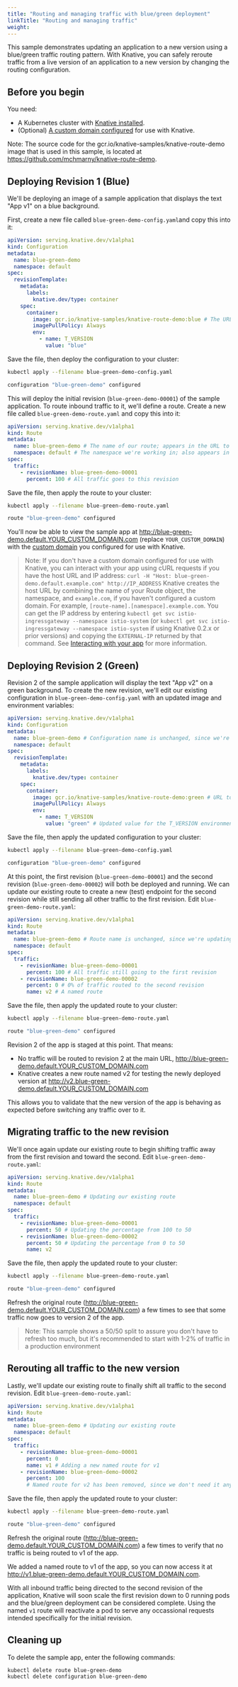 ```yaml
---
title: "Routing and managing traffic with blue/green deployment"
linkTitle: "Routing and managing traffic"
weight:
---
```


This sample demonstrates updating an application to a new version using a
blue/green traffic routing pattern. With Knative, you can safely reroute traffic
from a live version of an application to a new version by changing the routing
configuration.

## Before you begin

You need:

- A Kubernetes cluster with [Knative installed](../../install/).
- (Optional)
  [A custom domain configured](../../serving/using-a-custom-domain/) for use
  with Knative.

Note: The source code for the gcr.io/knative-samples/knative-route-demo image
that is used in this sample, is located at
https://github.com/mchmarny/knative-route-demo.

## Deploying Revision 1 (Blue)

We'll be deploying an image of a sample application that displays the text "App
v1" on a blue background.

First, create a new file called `blue-green-demo-config.yaml`and copy this into
it:

```yaml
apiVersion: serving.knative.dev/v1alpha1
kind: Configuration
metadata:
  name: blue-green-demo
  namespace: default
spec:
  revisionTemplate:
    metadata:
      labels:
        knative.dev/type: container
    spec:
      container:
        image: gcr.io/knative-samples/knative-route-demo:blue # The URL to the sample app docker image
        imagePullPolicy: Always
        env:
          - name: T_VERSION
            value: "blue"
```

Save the file, then deploy the configuration to your cluster:

```bash
kubectl apply --filename blue-green-demo-config.yaml

configuration "blue-green-demo" configured
```

This will deploy the initial revision (`blue-green-demo-00001`) of the sample
application. To route inbound traffic to it, we'll define a route. Create a new
file called `blue-green-demo-route.yaml` and copy this into it:

```yaml
apiVersion: serving.knative.dev/v1alpha1
kind: Route
metadata:
  name: blue-green-demo # The name of our route; appears in the URL to access the app
  namespace: default # The namespace we're working in; also appears in the URL to access the app
spec:
  traffic:
    - revisionName: blue-green-demo-00001
      percent: 100 # All traffic goes to this revision
```

Save the file, then apply the route to your cluster:

```bash
kubectl apply --filename blue-green-demo-route.yaml

route "blue-green-demo" configured
```

You'll now be able to view the sample app at
http://blue-green-demo.default.YOUR_CUSTOM_DOMAIN.com (replace
`YOUR_CUSTOM_DOMAIN`) with the
[custom domain](../using-a-custom-domain/) you configured for use
with Knative.

> Note: If you don't have a custom domain configured for use with Knative, you
> can interact with your app using cURL requests if you have the host URL and IP
> address:
> `curl -H "Host: blue-green-demo.default.example.com" http://IP_ADDRESS`
> Knative creates the host URL by combining the name of your Route object, the
> namespace, and `example.com`, if you haven't configured a custom domain. For
> example, `[route-name].[namespace].example.com`. You can get the IP address by
> entering `kubectl get svc istio-ingressgateway --namespace istio-system` (or
> `kubectl get svc istio-ingressgateway --namespace istio-system` if using
> Knative 0.2.x or prior versions) and copying the `EXTERNAL-IP` returned by
> that command. See
> [Interacting with your app](../../install/getting-started-knative-app.md#interacting-with-your-app)
> for more information.

## Deploying Revision 2 (Green)

Revision 2 of the sample application will display the text "App v2" on a green
background. To create the new revision, we'll edit our existing configuration in
`blue-green-demo-config.yaml` with an updated image and environment variables:

```yaml
apiVersion: serving.knative.dev/v1alpha1
kind: Configuration
metadata:
  name: blue-green-demo # Configuration name is unchanged, since we're updating an existing Configuration
  namespace: default
spec:
  revisionTemplate:
    metadata:
      labels:
        knative.dev/type: container
    spec:
      container:
        image: gcr.io/knative-samples/knative-route-demo:green # URL to the new version of the sample app docker image
        imagePullPolicy: Always
        env:
          - name: T_VERSION
            value: "green" # Updated value for the T_VERSION environment variable
```

Save the file, then apply the updated configuration to your cluster:

```bash
kubectl apply --filename blue-green-demo-config.yaml

configuration "blue-green-demo" configured
```

At this point, the first revision (`blue-green-demo-00001`) and the second
revision (`blue-green-demo-00002`) will both be deployed and running. We can
update our existing route to create a new (test) endpoint for the second
revision while still sending all other traffic to the first revision. Edit
`blue-green-demo-route.yaml`:

```yaml
apiVersion: serving.knative.dev/v1alpha1
kind: Route
metadata:
  name: blue-green-demo # Route name is unchanged, since we're updating an existing Route
  namespace: default
spec:
  traffic:
    - revisionName: blue-green-demo-00001
      percent: 100 # All traffic still going to the first revision
    - revisionName: blue-green-demo-00002
      percent: 0 # 0% of traffic routed to the second revision
      name: v2 # A named route
```

Save the file, then apply the updated route to your cluster:

```bash
kubectl apply --filename blue-green-demo-route.yaml

route "blue-green-demo" configured
```

Revision 2 of the app is staged at this point. That means:

- No traffic will be routed to revision 2 at the main URL,
  http://blue-green-demo.default.YOUR_CUSTOM_DOMAIN.com
- Knative creates a new route named v2 for testing the newly deployed version at
  http://v2.blue-green-demo.default.YOUR_CUSTOM_DOMAIN.com

This allows you to validate that the new version of the app is behaving as
expected before switching any traffic over to it.

## Migrating traffic to the new revision

We'll once again update our existing route to begin shifting traffic away from
the first revision and toward the second. Edit `blue-green-demo-route.yaml`:

```yaml
apiVersion: serving.knative.dev/v1alpha1
kind: Route
metadata:
  name: blue-green-demo # Updating our existing route
  namespace: default
spec:
  traffic:
    - revisionName: blue-green-demo-00001
      percent: 50 # Updating the percentage from 100 to 50
    - revisionName: blue-green-demo-00002
      percent: 50 # Updating the percentage from 0 to 50
      name: v2
```

Save the file, then apply the updated route to your cluster:

```bash
kubectl apply --filename blue-green-demo-route.yaml

route "blue-green-demo" configured
```

Refresh the original route
(http://blue-green-demo.default.YOUR_CUSTOM_DOMAIN.com) a few times to see that
some traffic now goes to version 2 of the app.

> Note: This sample shows a 50/50 split to assure you don't have to refresh too
> much, but it's recommended to start with 1-2% of traffic in a production
> environment

## Rerouting all traffic to the new version

Lastly, we'll update our existing route to finally shift all traffic to the
second revision. Edit `blue-green-demo-route.yaml`:

```yaml
apiVersion: serving.knative.dev/v1alpha1
kind: Route
metadata:
  name: blue-green-demo # Updating our existing route
  namespace: default
spec:
  traffic:
    - revisionName: blue-green-demo-00001
      percent: 0
      name: v1 # Adding a new named route for v1
    - revisionName: blue-green-demo-00002
      percent: 100
      # Named route for v2 has been removed, since we don't need it anymore
```

Save the file, then apply the updated route to your cluster:

```bash
kubectl apply --filename blue-green-demo-route.yaml

route "blue-green-demo" configured
```

Refresh the original route
(http://blue-green-demo.default.YOUR_CUSTOM_DOMAIN.com) a few times to verify
that no traffic is being routed to v1 of the app.

We added a named route to v1 of the app, so you can now access it at
http://v1.blue-green-demo.default.YOUR_CUSTOM_DOMAIN.com.

With all inbound traffic being directed to the second revision of the
application, Knative will soon scale the first revision down to 0 running pods
and the blue/green deployment can be considered complete. Using the named `v1`
route will reactivate a pod to serve any occassional requests intended
specifically for the initial revision.

## Cleaning up

To delete the sample app, enter the following commands:

```
kubectl delete route blue-green-demo
kubectl delete configuration blue-green-demo
```
